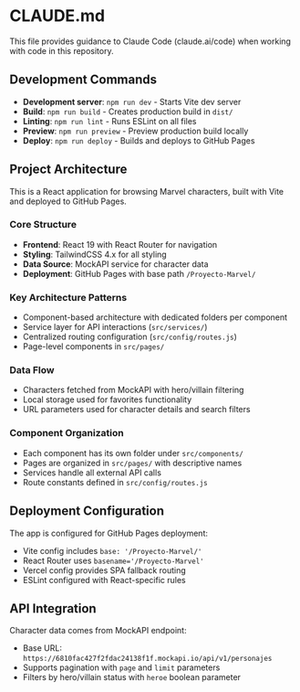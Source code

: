 # CLAUDE.md

This file provides guidance to Claude Code (claude.ai/code) when working with code in this repository.

## Development Commands

- **Development server**: `npm run dev` - Starts Vite dev server
- **Build**: `npm run build` - Creates production build in `dist/`
- **Linting**: `npm run lint` - Runs ESLint on all files
- **Preview**: `npm run preview` - Preview production build locally
- **Deploy**: `npm run deploy` - Builds and deploys to GitHub Pages

## Project Architecture

This is a React application for browsing Marvel characters, built with Vite and deployed to GitHub Pages.

### Core Structure
- **Frontend**: React 19 with React Router for navigation
- **Styling**: TailwindCSS 4.x for all styling
- **Data Source**: MockAPI service for character data
- **Deployment**: GitHub Pages with base path `/Proyecto-Marvel/`

### Key Architecture Patterns
- Component-based architecture with dedicated folders per component
- Service layer for API interactions (`src/services/`)
- Centralized routing configuration (`src/config/routes.js`)
- Page-level components in `src/pages/`

### Data Flow
- Characters fetched from MockAPI with hero/villain filtering
- Local storage used for favorites functionality
- URL parameters used for character details and search filters

### Component Organization
- Each component has its own folder under `src/components/`
- Pages are organized in `src/pages/` with descriptive names
- Services handle all external API calls
- Route constants defined in `src/config/routes.js`

## Deployment Configuration

The app is configured for GitHub Pages deployment:
- Vite config includes `base: '/Proyecto-Marvel/'`
- React Router uses `basename='/Proyecto-Marvel'`
- Vercel config provides SPA fallback routing
- ESLint configured with React-specific rules

## API Integration

Character data comes from MockAPI endpoint:
- Base URL: `https://6810fac427f2fdac24138f1f.mockapi.io/api/v1/personajes`
- Supports pagination with `page` and `limit` parameters
- Filters by hero/villain status with `heroe` boolean parameter